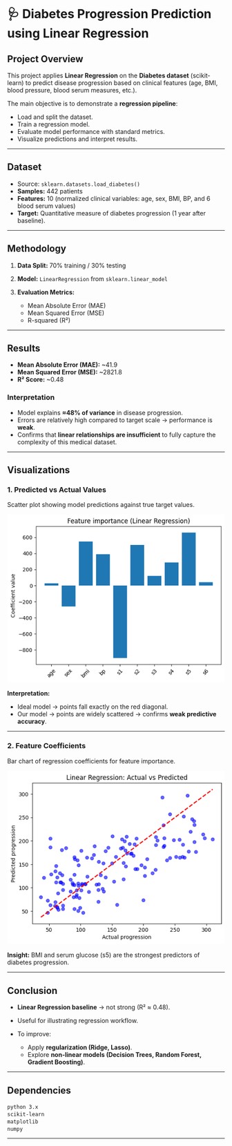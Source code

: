 # 🩺 Diabetes Progression Prediction using Linear Regression

##  Project Overview

This project applies **Linear Regression** on the **Diabetes dataset** (scikit-learn) to predict disease progression based on clinical features (age, BMI, blood pressure, blood serum measures, etc.).

The main objective is to demonstrate a **regression pipeline**:

* Load and split the dataset.
* Train a regression model.
* Evaluate model performance with standard metrics.
* Visualize predictions and interpret results.

---

##  Dataset

* Source: `sklearn.datasets.load_diabetes()`
* **Samples:** 442 patients
* **Features:** 10 (normalized clinical variables: age, sex, BMI, BP, and 6 blood serum values)
* **Target:** Quantitative measure of diabetes progression (1 year after baseline).

---

##  Methodology

1. **Data Split:** 70% training / 30% testing
2. **Model:** `LinearRegression` from `sklearn.linear_model`
3. **Evaluation Metrics:**

   * Mean Absolute Error (MAE)
   * Mean Squared Error (MSE)
   * R-squared (R²)

---

##  Results

* **Mean Absolute Error (MAE):** \~41.9
* **Mean Squared Error (MSE):** \~2821.8
* **R² Score:** \~0.48

### Interpretation

* Model explains **≈48% of variance** in disease progression.
* Errors are relatively high compared to target scale → performance is **weak**.
* Confirms that **linear relationships are insufficient** to fully capture the complexity of this medical dataset.

---

## Visualizations

### 1. Predicted vs Actual Values

Scatter plot showing model predictions against true target values.

![Predicted vs Actual](figures/pred_vs_actual.png)

 **Interpretation:**

* Ideal model → points fall exactly on the red diagonal.
* Our model → points are widely scattered → confirms **weak predictive accuracy**.

---

### 2. Feature Coefficients

Bar chart of regression coefficients for feature importance.

![Feature Coefficients](figures/coefficients.png)

 **Insight:** BMI and serum glucose (s5) are the strongest predictors of diabetes progression.

---

##  Conclusion

* **Linear Regression baseline** → not strong (R² ≈ 0.48).
* Useful for illustrating regression workflow.
* To improve:

  * Apply **regularization (Ridge, Lasso)**.
  * Explore **non-linear models (Decision Trees, Random Forest, Gradient Boosting)**.

---

##  Dependencies

```bash
python 3.x
scikit-learn
matplotlib
numpy
```

---

